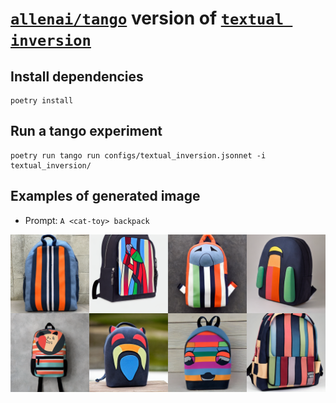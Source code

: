 # [`allenai/tango`](https://github.com/allenai/tango) version of [`textual inversion`](https://arxiv.org/abs/2208.01618)

## Install dependencies

```shell
poetry install
```

## Run a tango experiment

```shell
poetry run tango run configs/textual_inversion.jsonnet -i textual_inversion/
```

## Examples of generated image

- Prompt: `A <cat-toy> backpack`

![](./cat-backpack.png)
